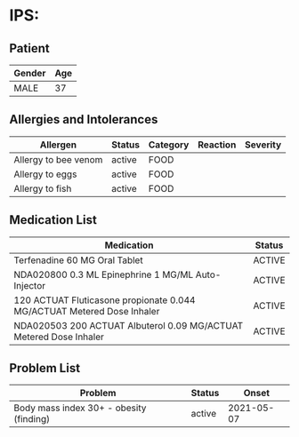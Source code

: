 # IPS:

## Patient

|Gender|Age|
|---|---|
|MALE|37|

## Allergies and Intolerances

|Allergen|Status|Category|Reaction|Severity|
|---|---|---|---|---|
|Allergy to bee venom|active|FOOD|||
|Allergy to eggs|active|FOOD|||
|Allergy to fish|active|FOOD|||

## Medication List

|Medication|Status|
|---|---|
|Terfenadine 60 MG Oral Tablet|ACTIVE|
|NDA020800 0.3 ML Epinephrine 1 MG/ML Auto-Injector|ACTIVE|
|120 ACTUAT Fluticasone propionate 0.044 MG/ACTUAT Metered Dose Inhaler|ACTIVE|
|NDA020503 200 ACTUAT Albuterol 0.09 MG/ACTUAT Metered Dose Inhaler|ACTIVE|

## Problem List

|Problem|Status|Onset|
|---|---|---|
|Body mass index 30+ - obesity (finding)|active|2021-05-07|
